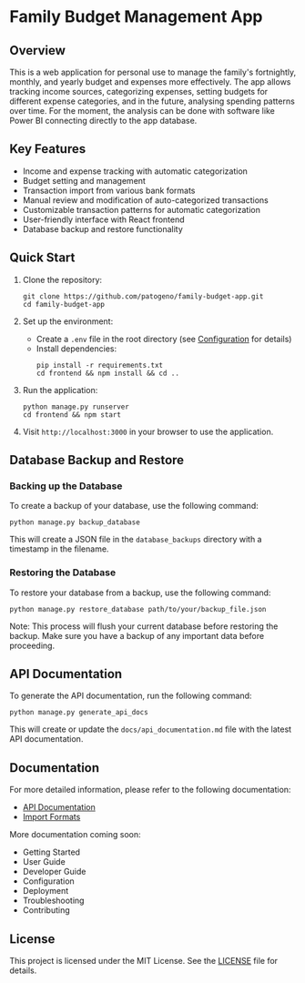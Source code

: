 # Family Budget Management App

## Overview
This is a web application for personal use to manage the family's fortnightly, monthly, and yearly budget and expenses more effectively. The app allows tracking income sources, categorizing expenses, setting budgets for different expense categories, and in the future, analysing spending patterns over time. For the moment, the analysis can be done with software like Power BI connecting directly to the app database.

## Key Features
- Income and expense tracking with automatic categorization
- Budget setting and management
- Transaction import from various bank formats
- Manual review and modification of auto-categorized transactions
- Customizable transaction patterns for automatic categorization
- User-friendly interface with React frontend
- Database backup and restore functionality

## Quick Start
1. Clone the repository:
   ```
   git clone https://github.com/patogeno/family-budget-app.git
   cd family-budget-app
   ```

2. Set up the environment:
   - Create a `.env` file in the root directory (see [Configuration](docs/configuration.md) for details)
   - Install dependencies:
     ```
     pip install -r requirements.txt
     cd frontend && npm install && cd ..
     ```

3. Run the application:
   ```
   python manage.py runserver
   cd frontend && npm start
   ```

4. Visit `http://localhost:3000` in your browser to use the application.

## Database Backup and Restore

### Backing up the Database
To create a backup of your database, use the following command:

```
python manage.py backup_database
```

This will create a JSON file in the `database_backups` directory with a timestamp in the filename.

### Restoring the Database
To restore your database from a backup, use the following command:

```
python manage.py restore_database path/to/your/backup_file.json
```

Note: This process will flush your current database before restoring the backup. Make sure you have a backup of any important data before proceeding.

## API Documentation
To generate the API documentation, run the following command:

```
python manage.py generate_api_docs
```

This will create or update the `docs/api_documentation.md` file with the latest API documentation.

## Documentation
For more detailed information, please refer to the following documentation:

- [API Documentation](docs/api_documentation.md)
- [Import Formats](docs/import_formats.md)

More documentation coming soon:
- Getting Started
- User Guide
- Developer Guide
- Configuration
- Deployment
- Troubleshooting
- Contributing

## License
This project is licensed under the MIT License. See the [LICENSE](LICENSE) file for details.
